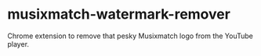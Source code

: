 # musixmatch-watermark-remover
Chrome extension to remove that pesky Musixmatch logo from the YouTube player.
